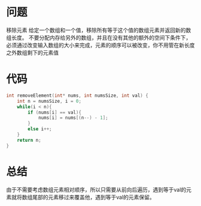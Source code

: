 # 问题 #
移除元素
给定一个数组和一个值，移除所有等于这个值的数组元素并返回新的数组长度。
不要分配内存给另外的数组，并且在没有其他的额外的空间下条件下，必须通过改变输入数组的大小来完成，元素的顺序可以被改变，你不用管在新长度之外数组剩下的元素值

# 代码 #
```C
int removeElement(int* nums, int numsSize, int val) {
    int n = numsSize, i = 0;  
    while(i < n){  
        if (nums[i] == val){  
            nums[i] = nums[(n--) - 1];  
        }  
        else i++;  
    }  
    return n;  
}
```
# 总结 #
由于不需要考虑数组元素相对顺序，所以只需要从前向后遍历，遇到等于val的元素就将数组尾部的元素移过来覆盖他，遇到等于val的元素保留。
